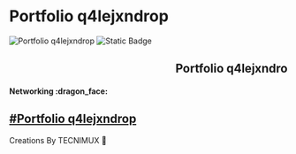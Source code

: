# Portfolio q4lejxndrop

![Portfolio q4lejxndrop](https://res.cloudinary.com/dhohqtegc/image/upload/f_auto,q_auto/iw2wg5glclnygshpdxhd)
![Static Badge](https://img.shields.io/badge/Version-3.3.0-yellow?style=for-the-badge)
<h2 align="right">Portfolio q4lejxndro</h2>
<h4>Networking :dragon_face:</h4>

## [#Portfolio q4lejxndrop](https://github.com/q4lejxndrop/q4lejxndrop.github.io)

Creations By TECNIMUX 💜
